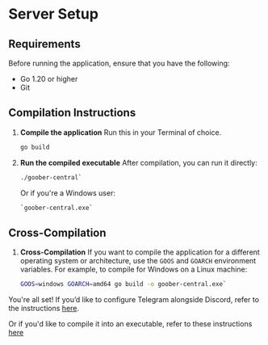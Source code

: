 # Server Setup

## Requirements
Before running the application, ensure that you have the following:

- Go 1.20 or higher
- Git

## Compilation Instructions

1. **Compile the application**
   Run this in your Terminal of choice.
   ```bash
   go build
   ```

3. **Run the compiled executable**
   After compilation, you can run it directly:
   ```bash
   ./goober-central`
   ```
   Or if you're a Windows user:
   ```bash
   `goober-central.exe`
   ```
## Cross-Compilation

1. **Cross-Compilation**
    If you want to compile the application for a different operating system or architecture, use the `GOOS` and `GOARCH` environment variables.
    For example, to compile for Windows on a Linux machine:
   ```bash
   GOOS=windows GOARCH=amd64 go build -o goober-central.exe`
   ```
   
You're all set!
If you’d like to configure Telegram alongside Discord, refer to the instructions [here](https://github.com/WhatDidYouExpect/goober-central/blob/master/TELEGRAM.md).

Or if you'd like to compile it into an executable, refer to these instructions [here](https://https://github.com/WhatDidYouExpect/goober-central/blob/master/COMPILING.md)

